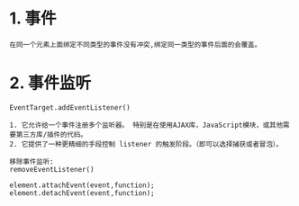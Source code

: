 
# 1. 事件

    在同一个元素上面绑定不同类型的事件没有冲突,绑定同一类型的事件后面的会覆盖。

# 2. 事件监听

    EventTarget.addEventListener()

    1. 它允许给一个事件注册多个监听器。 特别是在使用AJAX库，JavaScript模块，或其他需要第三方库/插件的代码。
    2. 它提供了一种更精细的手段控制 listener 的触发阶段。（即可以选择捕获或者冒泡）。

    移除事件监听:
    removeEventListener()

    element.attachEvent(event,function);
    element.detachEvent(event,function);